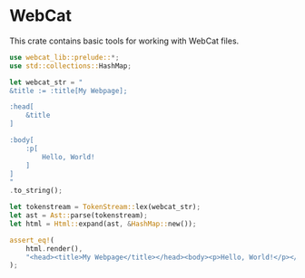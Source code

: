 # WebCat
This crate contains basic tools for working with WebCat files. 

```rust
use webcat_lib::prelude::*;
use std::collections::HashMap;

let webcat_str = "
&title := :title[My Webpage];

:head[
	&title
]

:body[
	:p[
		Hello, World!
	]
]
"
.to_string();

let tokenstream = TokenStream::lex(webcat_str);
let ast = Ast::parse(tokenstream);
let html = Html::expand(ast, &HashMap::new());

assert_eq!(
	html.render(),
	"<head><title>My Webpage</title></head><body><p>Hello, World!</p></body>".to_string()
);
```
